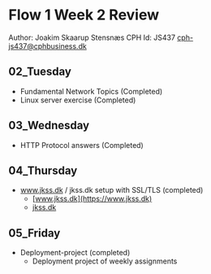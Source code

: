# Flow 1 Week 2 Review

Author: Joakim Skaarup Stensnæs
CPH Id: JS437
cph-js437@cphbusiness.dk

## 02_Tuesday
* Fundamental Network Topics (Completed)
* Linux server exercise (Completed)

## 03_Wednesday
* HTTP Protocol answers (Completed)

## 04_Thursday
* www.jkss.dk / jkss.dk setup with SSL/TLS (completed)
	* [www.jkss.dk](https://www.jkss.dk)
    * [jkss.dk](https://jkss.dk)

## 05_Friday
* Deployment-project (completed)
    * Deployment project of weekly assignments